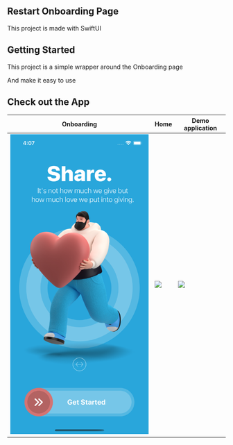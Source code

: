 ## Restart Onboarding Page

This project is made with SwiftUI 

## Getting Started

This project is a simple wrapper around the Onboarding page

And make it easy to use

## Check out the App
| Onboarding | Home | Demo application | 
|-----------|----------------|----------------|
| ![](https://github.com/kelevra9900/onboarding/blob/main/screenshots/1.png) | ![](https://github.com/kelevra9900/screenshots/blob/main/screenshots/2.png)| ![](https://github.com/kelevra9900/screenshots/blob/main/screenshots/2.gif)|